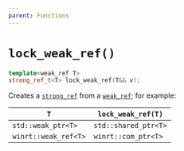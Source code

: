 ```yaml
---
parent: Functions
---
```


# `lock_weak_ref()`

```c++
template<weak_ref T>
strong_ref_t<T> lock_weak_ref(T&& v);
```

Creates a [`strong_ref`](../concepts/strong_ref.md) from a [`weak_ref`](../concepts/weak_ref.md); for example:

| `T` | `lock_weak_ref(T)` |
|-|-|
| `std::weak_ptr<T>` | `std::shared_ptr<T>` |
| `winrt::weak_ref<T>` | `winrt::com_ptr<T>` |